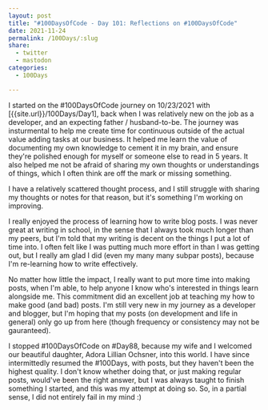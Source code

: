 ```yaml
---
layout: post
title: "#100DaysOfCode - Day 101: Reflections on #100DaysOfCode"
date: 2021-11-24
permalink: /100Days/:slug
share:
  - twitter
  - mastodon
categories:
  - 100Days

---
```


I started on the #100DaysOfCode journey on 10/23/2021 with [{{site.url}}/100Days/Day1], back when I was relatively new on the job as a developer, and an expecting father / husband-to-be. The journey was insturmental to help me create time for continuous outside of the actual value adding tasks at our business. It helped me learn the value of documenting my own knowledge to cement it in my brain, and ensure they're polished enough for myself or someone else to read in 5 years. It also helped me not be afraid of sharing my own thoughts or understandings of things, which I often think are off the mark or missing something. 

I have a relatively scattered thought process, and I still struggle with sharing my thoughts or notes for that reason, but it's something I'm working on improving.

I really enjoyed the process of learning how to write blog posts. I was never great at writing in school, in the sense that I always took much longer than my peers, but I'm told that my writing is decent on the things I put a lot of time into. I often felt like I was putting much more effort in than I was getting out, but I really am glad I did (even my many many subpar posts), because I'm re-learning how to write effectively. 

No matter how little the impact, I really want to put more time into making posts, when I'm able, to help anyone I know who's interested in things learn alongside me. This commitment did an excellent job at teaching my how to make good (and bad) posts. I'm still very new in my journey as a developer and blogger, but I'm hoping that my posts (on development and life in general) only go up from here (though frequency or consistency may not be gauranteed).

I stopped #100DaysOfCode on #Day88, because my wife and I welcomed our beautiful daughter, Adora Lillian Ochsner, into this world. I have since intermittedly resumed the #100Days, with posts, but they haven't been the highest quality. I don't know whether doing that, or just making regular posts, would've been the right answer, but I was always taught to finish something I started, and this was my attempt at doing so. So, in a partial sense, I did not entirely fail in my mind :)